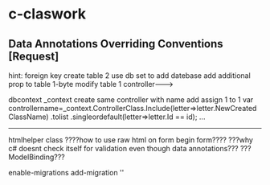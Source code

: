 # c-claswork

Data Annotations
Overriding Conventions [Request]
-------------
hint: foreign key
create table 2
use db set to add datebase
add additional prop to table 1-byte
modify table 1 controller--->

dbcontext _context
create same controller with name add assign 1 to 1
 var controllername=_context.ControllerClass.Include(letter=>letter.NewCreatedClassName)
    .tolist
    .singleordefault(letter=>letter.Id == id);
...

---------------
htmlhelper class
????how to use raw html on form begin form????
???why c# doesnt check itself for validation even though data annotations???
???ModelBinding???


enable-migrations 
add-migration ''
 
 





